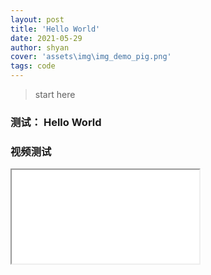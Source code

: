 ```yaml
---
layout: post
title: 'Hello World'
date: 2021-05-29
author: shyan
cover: 'assets\img\img_demo_pig.png'
tags: code
---
```


> start here
### 测试： Hello World

### 视频测试

<iframe src="//player.bilibili.com/player.html?aid=79078164&bvid=BV1zJ411C7Au&cid=135333439&page=1"  allowfullscreen="true"> </iframe>

